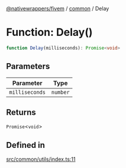 [@nativewrappers/fivem](../../README.md) / [common](../README.md) / Delay

# Function: Delay()

```ts
function Delay(milliseconds): Promise<void>
```

## Parameters

| Parameter | Type |
| ------ | ------ |
| `milliseconds` | `number` |

## Returns

`Promise`\<`void`\>

## Defined in

[src/common/utils/index.ts:11](https://github.com/nativewrappers/fivem/blob/87bcb6b348baa538f549670f784fcd3ed14240d8/src/common/utils/index.ts#L11)
